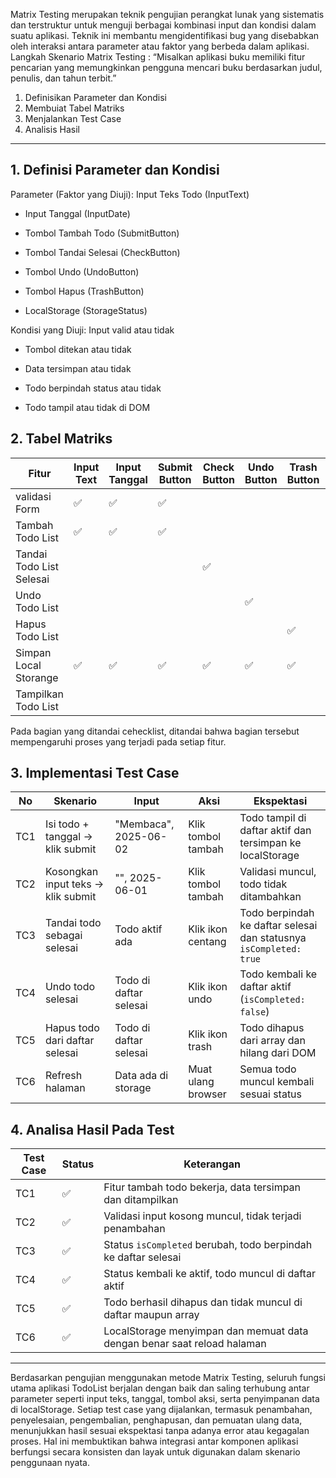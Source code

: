 Matrix Testing merupakan teknik pengujian perangkat lunak yang sistematis dan terstruktur untuk
menguji berbagai kombinasi input dan kondisi dalam suatu aplikasi. Teknik ini membantu
mengidentifikasi bug yang disebabkan oleh interaksi antara parameter atau faktor yang berbeda
dalam aplikasi.
Langkah Skenario Matrix Testing :
“Misalkan aplikasi buku memiliki fitur pencarian yang memungkinkan pengguna mencari buku
berdasarkan judul, penulis, dan tahun terbit.”
1. Definisikan Parameter dan Kondisi
2. Membuiat Tabel Matriks
3. Menjalankan Test Case
4. Analisis Hasil

---

## 1. Definisi Parameter dan Kondisi

Parameter (Faktor yang Diuji):
Input Teks Todo (InputText)

- Input Tanggal (InputDate)

- Tombol Tambah Todo (SubmitButton)

- Tombol Tandai Selesai (CheckButton)

- Tombol Undo (UndoButton)

- Tombol Hapus (TrashButton)

- LocalStorage (StorageStatus)

Kondisi yang Diuji:
Input valid atau tidak

- Tombol ditekan atau tidak

- Data tersimpan atau tidak

- Todo berpindah status atau tidak

- Todo tampil atau tidak di DOM

## 2. Tabel Matriks

| Fitur                   | Input Text  | Input Tanggal | Submit Button | Check Button | Undo Button | Trash Button | Storange Status |
|-------------------------|-------------|---------------|---------------|--------------|-------------|--------------|-----------------|
|validasi Form            | ✅          | ✅           | ✅            |              |             |              |                 |
|Tambah Todo List         | ✅          | ✅           | ✅            |              |             |              |                 |
|Tandai Todo List Selesai |             |               |                | ✅          |             |              | ✅              |
|Undo Todo List           |             |               |                |              | ✅         |              | ✅              |
|Hapus Todo List          |             |               |                |              |             | ✅          | ✅              |
|Simpan Local Storange    | ✅          | ✅           | ✅            | ✅           | ✅          | ✅          | ✅              |
|Tampilkan Todo List      |             |               |                |              |              |             | ✅              |

Pada bagian yang ditandai cehecklist, ditandai bahwa bagian tersebut mempengaruhi proses yang terjadi pada setiap fitur.

## 3. Implementasi Test Case

| No  | Skenario                           | Input                  | Aksi               | Ekspektasi                                                         |
| --- | ---------------------------------- | ---------------------- | ------------------ | ------------------------------------------------------------------ |
| TC1 | Isi todo + tanggal → klik submit   | "Membaca", 2025-06-02  | Klik tombol tambah | Todo tampil di daftar aktif dan tersimpan ke localStorage          |
| TC2 | Kosongkan input teks → klik submit | "", 2025-06-01         | Klik tombol tambah | Validasi muncul, todo tidak ditambahkan                            |
| TC3 | Tandai todo sebagai selesai        | Todo aktif ada         | Klik ikon centang  | Todo berpindah ke daftar selesai dan statusnya `isCompleted: true` |
| TC4 | Undo todo selesai                  | Todo di daftar selesai | Klik ikon undo     | Todo kembali ke daftar aktif (`isCompleted: false`)                |
| TC5 | Hapus todo dari daftar selesai     | Todo di daftar selesai | Klik ikon trash    | Todo dihapus dari array dan hilang dari DOM                        |
| TC6 | Refresh halaman                    | Data ada di storage    | Muat ulang browser | Semua todo muncul kembali sesuai status                            |

## 4. Analisa Hasil Pada Test

| Test Case | Status | Keterangan                                                               |
| --------- | ------ | -------------------------------------------------------------------------|
| TC1       | ✅      | Fitur tambah todo bekerja, data tersimpan dan ditampilkan               |
| TC2       | ✅      | Validasi input kosong muncul, tidak terjadi penambahan                  |
| TC3       | ✅      | Status `isCompleted` berubah, todo berpindah ke daftar selesai          |
| TC4       | ✅      | Status kembali ke aktif, todo muncul di daftar aktif                    |
| TC5       | ✅      | Todo berhasil dihapus dan tidak muncul di daftar maupun array           |
| TC6       | ✅      | LocalStorage menyimpan dan memuat data dengan benar saat reload halaman |

---

Berdasarkan pengujian menggunakan metode Matrix Testing, seluruh fungsi utama aplikasi TodoList berjalan dengan baik dan saling terhubung antar parameter seperti input teks, tanggal, tombol aksi, serta penyimpanan data di localStorage. Setiap test case yang dijalankan, termasuk penambahan, penyelesaian, pengembalian, penghapusan, dan pemuatan ulang data, menunjukkan hasil sesuai ekspektasi tanpa adanya error atau kegagalan proses. Hal ini membuktikan bahwa integrasi antar komponen aplikasi berfungsi secara konsisten dan layak untuk digunakan dalam skenario penggunaan nyata.
